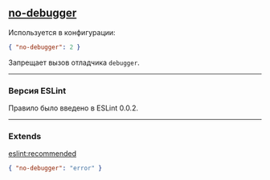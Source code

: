 ## [no-debugger](https://eslint.org/docs/rules/no-debugger)

Используется в конфигурации:
```json
{ "no-debugger": 2 }
```

Запрещает вызов отладчика ```debugger```.

---

### Версия ESLint

Правило было введено в ESLint 0.0.2.

---

### Extends

[eslint:recommended](https://github.com/eslint/eslint/blob/master/conf/eslint-recommended.js)
```json
{ "no-debugger": "error" }
```